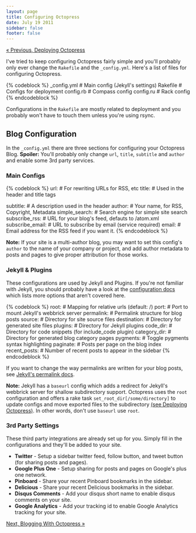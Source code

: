 ```yaml
---
layout: page
title: Configuring Octopress
date: July 19 2011
sidebar: false
footer: false
---
```


[&laquo; Previous, Deploying Octopress](/docs/deploy)

I've tried to keep configuring Octopress fairly simple and you'll probably only ever change the `Rakefile` and the `_config.yml`.
Here's a list of files for configuring Octopress.

{% codeblock %}
_config.yml       # Main config (Jekyll's settings)
Rakefile          # Configs for deployment
config.rb         # Compass config
config.ru         # Rack config
{% endcodeblock %}

Configurations in the `Rakefile` are mostly related to deployment and you probably won't have to touch them unless you're using rsync.

## Blog Configuration

In the `_config.yml` there are three sections for configuring your Octopress Blog.
**Spoiler:** You'll probably only change `url`, `title`, `subtitle` and `author` and enable some 3rd party services.

### Main Configs

{% codeblock %}
url:                # For rewriting URLs for RSS, etc
title:              # Used in the header and title tags

subtitle:           # A description used in the header
author:             # Your name, for RSS, Copyright, Metadata
simple_search:      # Search engine for simple site search
subscribe_rss:      # URL for your blog's feed, defauts to /atom.xml
subscribe_email:    # URL to subscribe by email (service required)
email:              # Email address for the RSS feed if you want it.
{% endcodeblock %}

**Note:** If your site is a multi-author blog, you may want to set this config's `author` to the name of your
company or project, and add author metadata to posts and pages to give proper attribution for those works.

### Jekyll & Plugins
These configurations are used by Jekyll and Plugins. If you're not familiar with Jekyll, you should probably have a look at the [configuration docs](https://github.com/mojombo/jekyll/wiki/Configuration) which lists more options that aren't covered here.

{% codeblock %}
root:             # Mapping for relative urls (default: /)
port:             # Port to mount Jekyll's webbrick server
permalink:        # Permalink structure for blog posts
source:           # Directory for site source files
destination:      # Directory for generated site files
plugins:          # Directory for Jekyll plugins
code_dir:         # Directory for code snippets (for include_code plugin)
category_dir:     # Directory for generated blog category pages
pygments:         # Toggle pygments syntax highlighting
paginate:         # Posts per page on the blog index
recent_posts:     # Number of recent posts to appear in the sidebar
{% endcodeblock %}

If you want to change the way permalinks are written for your blog posts, see [Jekyll's permalink docs](https://github.com/mojombo/jekyll/wiki/Permalinks).

**Note:** Jekyll has a `baseurl` config which adds a redirect for Jekyll's webbrick server for shallow subdirectory support.
Octopress uses the `root` configuration and offers a rake task `set_root_dir[/some/directory]` to update configs and move exported files to the subdirectory [(see Deploying Octopress)](/docs/deploying).
In other words, don't use `baseurl` use `root`.

### 3rd Party Settings
These third party integrations are already set up for you. Simply fill in the configurations and they'll be added to your site.

- **Twitter** - Setup a sidebar twitter feed, follow button, and tweet button (for sharing posts and pages).
- **Google Plus One** - Setup sharing for posts and pages on Google's plus one network.
- **Pinboard** - Share your recent Pinboard bookmarks in the sidebar.
- **Delicious** - Share your recent Delicious bookmarks in the sidebar.
- **Disqus Comments** - Add your disqus short name to enable disqus comments on your site.
- **Google Analytics** - Add your tracking id to enable Google Analytics tracking for your site.

[Next, Blogging With Octopress &raquo;](/docs/blogging)
